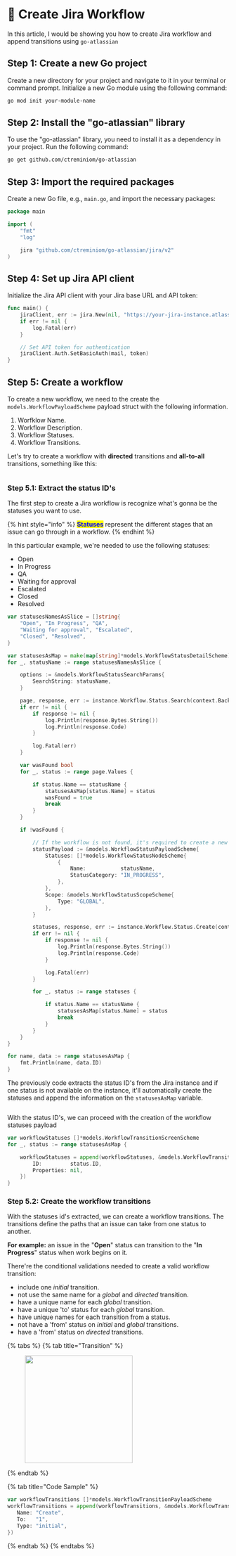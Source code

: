 # 🚦 Create Jira Workflow

In this article, I would be showing you how to create Jira workflow and append transitions using `go-atlassian`

## Step 1: Create a new Go project

Create a new directory for your project and navigate to it in your terminal or command prompt. Initialize a new Go module using the following command:

```bash
go mod init your-module-name
```

## Step 2: Install the "go-atlassian" library&#x20;

To use the "go-atlassian" library, you need to install it as a dependency in your project. Run the following command:

```bash
go get github.com/ctreminiom/go-atlassian
```

## Step 3: Import the required packages&#x20;

Create a new Go file, e.g., `main.go`, and import the necessary packages:

```go
package main

import (
	"fmt"
	"log"

	jira "github.com/ctreminiom/go-atlassian/jira/v2"
)
```

## Step 4: Set up Jira API client&#x20;

Initialize the Jira API client with your Jira base URL and API token:

```go
func main() {
	jiraClient, err := jira.New(nil, "https://your-jira-instance.atlassian.net")
	if err != nil {
		log.Fatal(err)
	}

	// Set API token for authentication
	jiraClient.Auth.SetBasicAuth(mail, token)
}
```

## Step 5: Create a workflow&#x20;

To create a new workflow, we need to the create the `models.WorkflowPayloadScheme` payload struct with the following information.

1. Worfklow Name.
2. Workflow Description.
3. Workflow Statuses.
4. Workflow Transitions.

Let's try to create a workflow with **directed** transitions and **all-to-all** transitions, something like this:

<figure><img src="../.gitbook/assets/image (8).png" alt=""><figcaption></figcaption></figure>

### Step 5.1: Extract the status ID's

The first step to create a Jira workflow is recognize what's gonna be the statuses you want to use.

{% hint style="info" %}
<mark style="color:blue;">**Statuses**</mark> represent the different stages that an issue can go through in a workflow.
{% endhint %}

In this particular example, we're needed to use the following statuses:

* Open
* In Progress
* QA
* Waiting for approval
* Escalated
* Closed
* Resolved

```go
var statusesNamesAsSlice = []string{
	"Open", "In Progress", "QA",
	"Waiting for approval", "Escalated",
	"Closed", "Resolved",
}

var statusesAsMap = make(map[string]*models.WorkflowStatusDetailScheme)
for _, statusName := range statusesNamesAsSlice {

	options := &models.WorkflowStatusSearchParams{
		SearchString: statusName,
	}

	page, response, err := instance.Workflow.Status.Search(context.Background(), options, 0, 1)
	if err != nil {
		if response != nil {
			log.Println(response.Bytes.String())
			log.Println(response.Code)
		}

		log.Fatal(err)
	}

	var wasFound bool
	for _, status := range page.Values {

		if status.Name == statusName {
			statusesAsMap[status.Name] = status
			wasFound = true
			break
		}
	}

	if !wasFound {

		// If the workflow is not found, it's required to create a new global status
		statusPayload := &models.WorkflowStatusPayloadScheme{
			Statuses: []*models.WorkflowStatusNodeScheme{
				{
					Name:           statusName,
					StatusCategory: "IN_PROGRESS",
				},
			},
			Scope: &models.WorkflowStatusScopeScheme{
				Type: "GLOBAL",
			},
		}

		statuses, response, err := instance.Workflow.Status.Create(context.Background(), statusPayload)
		if err != nil {
			if response != nil {
				log.Println(response.Bytes.String())
				log.Println(response.Code)
			}

			log.Fatal(err)
		}

		for _, status := range statuses {

			if status.Name == statusName {
				statusesAsMap[status.Name] = status
				break
			}
		}
	}
}

for name, data := range statusesAsMap {
	fmt.Println(name, data.ID)
}
```

&#x20;The previously code extracts the status ID's from the Jira instance and if one status is not available on the instance, it'll automatically create the statuses and append the information on the `statusesAsMap` variable.

<div align="left">

<figure><img src="../.gitbook/assets/image.png" alt=""><figcaption></figcaption></figure>

</div>

With the status ID's, we can proceed with the creation of the workflow statuses payload

```go
var workflowStatuses []*models.WorkflowTransitionScreenScheme
for _, status := range statusesAsMap {

	workflowStatuses = append(workflowStatuses, &models.WorkflowTransitionScreenScheme{
		ID:         status.ID,
		Properties: nil,
	})
}
```

### Step 5.2: Create the workflow transitions

With the statuses id's extracted, we can create a workflow transitions. The transitions define the paths that an issue can take from one status to another.&#x20;

**For example:** an issue in the "**Open**" status can transition to the "**In Progress**" status when work begins on it.&#x20;

There're the conditional validations needed to create a valid workflow transition:

* include one _initial_ transition.
* not use the same name for a _global_ and _directed_ transition.
* have a unique name for each _global_ transition.
* have a unique 'to' status for each _global_ transition.
* have unique names for each transition from a status.
* not have a 'from' status on _initial_ and _global_ transitions.
* have a 'from' status on _directed_ transitions.

{% tabs %}
{% tab title="Transition" %}
<figure><img src="../.gitbook/assets/image (7).png" alt="" width="245"><figcaption></figcaption></figure>
{% endtab %}

{% tab title="Code Sample" %}
```go
var workflowTransitions []*models.WorkflowTransitionPayloadScheme
workflowTransitions = append(workflowTransitions, &models.WorkflowTransitionPayloadScheme{
   Name: "Create",
   To:   "1",
   Type: "initial",
})
```
{% endtab %}
{% endtabs %}
